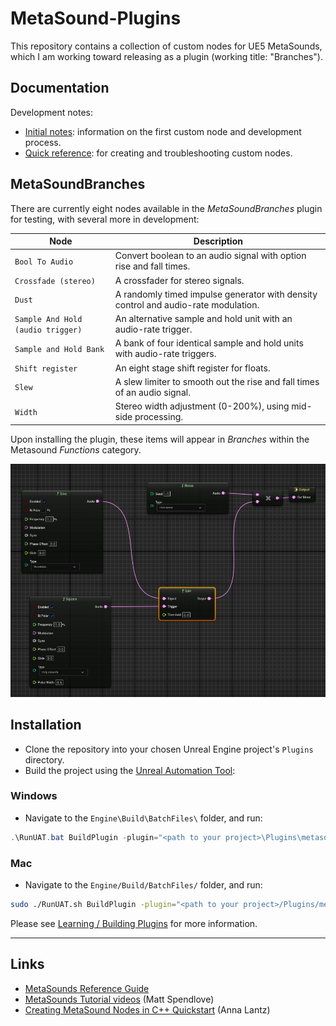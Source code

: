# MetaSound-Plugins 
This repository contains a collection of custom nodes for UE5 MetaSounds, which I am working toward releasing as a plugin (working title: "Branches").

## Documentation
Development notes:
- [Initial notes](./docs/README.md): information on the first custom node and development process.
- [Quick reference](./docs/quick_reference.md): for creating and troubleshooting custom nodes. 

## MetaSoundBranches
There are currently eight nodes available in the *MetaSoundBranches* plugin for testing, with several more in development:

| Node      | Description                                                  |
|-----------|--------------------------------------------------------------|
| `Bool To Audio`    | Convert boolean to an audio signal with option rise and fall times.|
| `Crossfade (stereo)`    | A crossfader for stereo signals.|
| `Dust`    | A randomly timed impulse generator with density control and audio-rate modulation.|
| `Sample And Hold (audio trigger)`     | An alternative sample and hold unit with an audio-rate trigger. |
| `Sample and Hold Bank`| A bank of four identical sample and hold units with audio-rate triggers.              |
| `Shift register`| An eight stage shift register for floats. |
| `Slew`    | A slew limiter to smooth out the rise and fall times of an audio signal. |
| `Width`    | Stereo width adjustment (0-200%), using mid-side processing. |

Upon installing the plugin, these items will appear in *Branches* within the Metasound *Functions* category.

![Signal flow in a MetaSound Source showing a sample and hold node connected to two audio sources, controlling the volume of a white noise generator.](./docs/SaH_demo.png)

## Installation
- Clone the repository into your chosen Unreal Engine project's `Plugins` directory.
- Build the project using the [Unreal Automation Tool](https://dev.epicgames.com/documentation/en-us/unreal-engine/unreal-automation-tool-for-unreal-engine):
### Windows
- Navigate to the `Engine\Build\BatchFiles\` folder, and run: 
```PowerShell
.\RunUAT.bat BuildPlugin -plugin="<path to your project>\Plugins\metasound-plugins\MetasoundBranches.uplugin" -package="<path to your project>\Plugins\metasound-plugins\MetasoundBranches.uplugin"
```
### Mac
- Navigate to the `Engine/Build/BatchFiles/` folder, and run: 
```Bash
sudo ./RunUAT.sh BuildPlugin -plugin="<path to your project>/Plugins/metasound-plugins/MetasoundBranches.uplugin" -package="<path to your project>/Plugins/metasound-plugins/MetasoundBranches.uplugin"
```

Please see [Learning / Building Plugins](https://dev.epicgames.com/community/learning/tutorials/qz93/unreal-engine-building-plugins) for more information.

---

## Links
- [MetaSounds Reference Guide](https://dev.epicgames.com/documentation/en-us/unreal-engine/metasounds-reference-guide-in-unreal-engine)
- [MetaSounds Tutorial videos](https://dev.epicgames.com/community/learning/recommended-community-tutorial/Kw7l/unreal-engine-metasounds) (Matt Spendlove)
- [Creating MetaSound Nodes in C++ Quickstart](https://dev.epicgames.com/community/learning/tutorials/ry7p/unreal-engine-creating-metasound-nodes-in-c-quickstart) (Anna Lantz)
